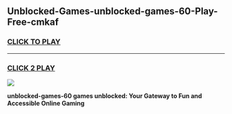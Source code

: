 
## Unblocked-Games-unblocked-games-60-Play-Free-cmkaf
<h3>
<a href="https://premium76.site?title=unblocked-games-60&ref=15A">CLICK TO PLAY</a></h3>
<hr>

<h3>
<a href="https://premium76.site?title=unblocked-games-60&ref=15A">CLICK 2 PLAY</a>
  
</h3>

<a href="https://premium76.site?title=unblocked-games-60&ref=15A"><img src="https://clearcache.store/games.png"></a>


**unblocked-games-60 games unblocked: Your Gateway to Fun and Accessible Online Gaming**
